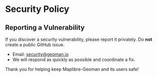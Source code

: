 # Security Policy

## Reporting a Vulnerability

If you discover a security vulnerability, please report it privately. Do **not** create a public GitHub issue.

- Email: security@geoman.io
- We will respond as quickly as possible and coordinate a fix.

Thank you for helping keep Maplibre-Geoman and its users safe!
